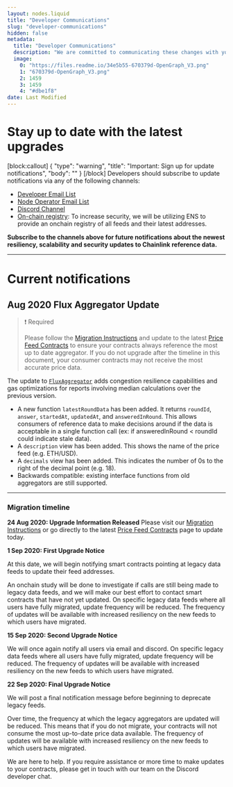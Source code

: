 ```yaml
---
layout: nodes.liquid
title: "Developer Communications"
slug: "developer-communications"
hidden: false
metadata: 
  title: "Developer Communications"
  description: "We are committed to communicating these changes with you in advance. This page will provide information on our current communication channels and detail active notifications / upgrade plans with timelines."
  image: 
    0: "https://files.readme.io/34e5b55-670379d-OpenGraph_V3.png"
    1: "670379d-OpenGraph_V3.png"
    2: 1459
    3: 1459
    4: "#dbe1f8"
date: Last Modified
---
```

# Stay up to date with the latest upgrades
[block:callout]
{
  "type": "warning",
  "title": "Important: Sign up for update notifications",
  "body": ""
}
[/block]
Developers should subscribe to update notifications via any of the following channels:

* <a href="http://eepurl.com/hbUYlz" target="_blank">Developer Email List</a>
* <a href="http://eepurl.com/hnh_5H" target="_blank">Node Operator Email List</a>
* <a href="https://discord.gg/qj9qarT" target="_blank">Discord Channel</a>
* [On-chain registry](doc:ens): To increase security, we will be utilizing ENS to provide an onchain registry of all feeds and their latest addresses. 

**Subscribe to the channels above for future notifications about the newest resiliency, scalability and security updates to Chainlink reference data.**

---

# Current notifications

## Aug 2020 Flux Aggregator Update

> ❗️ Required
>
> Please follow the [Migration Instructions](doc:migrating-to-aggregator-proxies)  and update to the latest [Price Feed Contracts](doc:reference-contracts) to ensure your contracts always reference the most up to date aggregator. If you do not upgrade after the timeline in this document, your consumer contracts may not receive the most accurate price data.

The update to [`FluxAggregator`](https://github.com/smartcontractkit/chainlink/blob/develop/evm-contracts/src/v0.6/FluxAggregator.sol) adds congestion resilience capabilities and gas optimizations for reports involving median calculations over the previous version. 

- A new function `latestRoundData` has been added. It returns `roundId`, `answer`, `startedAt`, `updatedAt`, and `answeredInRound`. This allows consumers of reference data to make decisions around if the data is acceptable in a single function call (ex: if answeredInRound < roundId could indicate stale data). 
- A `description` view has been added. This shows the name of the price feed (e.g. ETH/USD). 
- A `decimals` view has been added. This indicates the number of 0s to the right of the decimal point (e.g. 18).
- Backwards compatible: existing interface functions from old aggregators are still supported.  

---
### Migration timeline

**24 Aug 2020: Upgrade Information Released**
Please visit our [Migration Instructions](doc:migrating-to-aggregator-proxies) or go directly to the latest [Price Feed Contracts](doc:reference-contracts) page to update today. 

**1 Sep 2020: First Upgrade Notice**

At this date, we will begin notifying smart contracts pointing at legacy data feeds to update their feed addresses. 

An onchain study will be done to investigate if calls are still being made to legacy data feeds, and we will make our best effort to contact smart contracts that have not yet updated. On specific legacy data feeds where all users have fully migrated, update frequency will be reduced. The frequency of updates will be available with increased resiliency on the new feeds to which users have migrated. 

**15 Sep 2020: Second Upgrade Notice**

We will once again notify all users via email and discord. On specific legacy data feeds where all users have fully migrated, update frequency will be reduced. The frequency of updates will be available with increased resiliency on the new feeds to which users have migrated. 

**22 Sep 2020: Final Upgrade Notice**

We will post a final notification message before beginning to deprecate legacy feeds. 

Over time, the frequency at which the legacy aggregators are updated will be reduced. This means that if you do not migrate, your contracts will not consume the most up-to-date price data available. The frequency of updates will be available with increased resiliency on the new feeds to which users have migrated. 

We are here to help. If you require assistance or more time to make updates to your contracts, please get in touch with our team on the Discord developer chat.